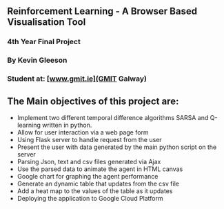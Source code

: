 ## Reinforcement Learning - A Browser Based Visualisation Tool
### 4th Year Final Project
### By Kevin Gleeson
### Student at: [www.gmit.ie](GMIT Galway)
## The Main objectives of this project are:
* Implement two different temporal difference algorithms SARSA and Q-learning written in python.
* Allow for user interaction via a web page form
* Using Flask server to handle request from the user
* Present the user with data generated by the main python script on the server 
* Parsing Json, text and csv files generated via Ajax
* Use the parsed data to animate the agent in HTML canvas
* Google chart for graphing the agent performance
* Generate an dynamic table that updates from the csv file
* Add a heat map to the values of the table as it updates
* Deploying the application to Google Cloud Platform

